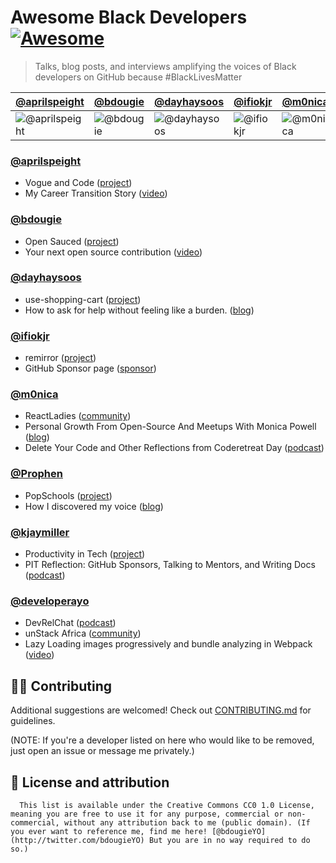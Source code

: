 # Awesome Black Developers [![Awesome](https://awesome.re/badge.svg)](https://awesome.re)

> Talks, blog posts, and interviews amplifying the voices of Black developers on GitHub because #BlackLivesMatter

[@aprilspeight](aprilspeight) | [@bdougie](bdougie) | [@dayhaysoos](dayhaysoos) | [@ifiokjr](ifiokjr) | [@m0nica](m0nica) | [@Prophen](Prophen) | [@kjaymiller](kjaymiller)
--- | --- | --- | --- | --- | --- | ---
![@aprilspeight](https://avatars.githubusercontent.com/aprilspeight?s=100&v=1) | ![@bdougie](https://avatars.githubusercontent.com/bdougie?s=100&v=1) | ![@dayhaysoos](https://avatars.githubusercontent.com/dayhaysoos?s=100&v=1) | ![@ifiokjr](https://avatars.githubusercontent.com/ifiokjr?s=100&v=1) | ![@m0nica](https://avatars.githubusercontent.com/m0nica?s=100&v=1) | ![@Prophen](https://avatars.githubusercontent.com/Prophen?s=100&v=1) | ![@kjaymiller](https://avatars.githubusercontent.com/kjaymiller?s=100&v=1)


### [@aprilspeight](https://github.com/aprilspeight)
 * Vogue and Code ([project](https://www.vogueandcode.com/))
 * My Career Transition Story ([video](https://www.youtube.com/watch?v=kHrm-O3Z4dA&feature=emb_title))

### [@bdougie](https://github.com/bdougie)
 * Open Sauced ([project](https://github.com/open-sauced/open-sauced))
 * Your next open source contribution ([video](https://www.youtube.com/watch?v=UzI2Wdl3arE))

### [@dayhaysoos](https://github.com/dayhaysoos)
 * use-shopping-cart ([project](https://github.com/dayhaysoos/use-shopping-cart))
 * How to ask for help without feeling like a burden. ([blog](https://dayhaysoos.com/how-to-ask-for-help/))

### [@ifiokjr](https://github.com/ifiokjr)
 * remirror ([project](https://github.com/remirror/remirror))
 * GitHub Sponsor page ([sponsor](https://github.com/sponsors/ifiokjr))

### [@m0nica](https://github.com/m0nica)
 * ReactLadies ([community](https://www.reactladies.com/))
 * Personal Growth From Open-Source And Meetups With Monica Powell ([blog](https://egghead.io/podcasts/personal-growth-from-open-source-and-meetups-with-monica-powell))
 * Delete Your Code and Other Reflections from Coderetreat Day ([podcast](https://www.aboutmonica.com/blog/code-retreat-reflection))

### [@Prophen](https://github.com/Prophen)
 * PopSchools ([project](https://github.com/PopSchools))
 * How I discovered my voice ([blog](https://medium.com/datadriveninvestor/0-how-i-discovered-my-voice-ea278b69839c))

### [@kjaymiller](https://github.com/kjaymiller)
 * Productivity in Tech ([project](https://productivityintech.com/))
 * PIT Reflection: GitHub Sponsors, Talking to Mentors, and Writing Docs ([podcast](https://productivityintech.transistor.fm/s2020/10))
 
 ### [@developerayo](https://github.com/developerayo)
 * DevRelChat ([podcast](https://devrelchat.dev/))
 * unStack Africa ([community](http://unstack.africa/))
 * Lazy Loading images progressively and bundle analyzing in Webpack ([video](https://youtu.be/_Enq6G2gyks))

## 💅🏾 Contributing

Additional suggestions are welcomed! Check out [CONTRIBUTING.md](CONTRIBUTING.md) for guidelines.

(NOTE: If you're a developer listed on here who would like to be removed, just open an issue or message me privately.)

## 📖 License and attribution
      This list is available under the Creative Commons CC0 1.0 License, meaning you are free to use it for any purpose, commercial or non-commercial, without any attribution back to me (public domain). (If you ever want to reference me, find me here! [@bdougieYO](http://twitter.com/bdougieYO) But you are in no way required to do so.)
